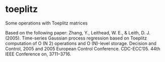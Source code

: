 # toeplitz
Some operations with Toeplitz matrices

Based on the following paper:
Zhang, Y., Leithead, W. E., & Leith, D. J. (2005). Time-series Gaussian process regression based on Toeplitz computation of O (N 2) operations and O (N)-level storage. Decision and Control, 2005 and 2005 European Control Conference. CDC-ECC’05. 44th IEEE Conference on, 3711–3716.
